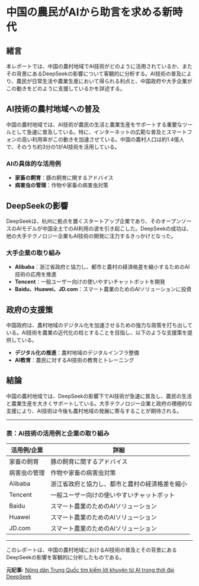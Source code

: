 # 中国の農民がAIから助言を求める新時代

## 緒言

本レポートでは、中国の農村地域でAI技術がどのように活用されているか、またその背景にあるDeepSeekの影響について客観的に分析する。AI技術の普及により、農民が日常生活や農業生産において得られる利点と、中国政府や大手企業がこの動きをどのように支援しているかを詳述する。

## AI技術の農村地域への普及

中国の農村地域では、AI技術が農民の生活と農業生産をサポートする重要なツールとして急速に普及している。特に、インターネットの広範な普及とスマートフォンの高い利用率がこの動きを加速させている。中国の農村人口は約1.4億人で、そのうち約3分の1がAI技術を活用している。

### AIの具体的な活用例

- **家畜の飼育**：豚の飼育に関するアドバイス
- **病害虫の管理**：作物や家畜の病害虫対策

## DeepSeekの影響

DeepSeekは、杭州に拠点を置くスタートアップ企業であり、そのオープンソースのAIモデルが中国全土でのAI利用の波を引き起こした。DeepSeekの成功は、他の大手テクノロジー企業もAI技術の開発に注力するきっかけとなった。

### 大手企業の取り組み

- **Alibaba**：浙江省政府と協力し、都市と農村の経済格差を縮小するためのAI技術の応用を推進
- **Tencent**：一般ユーザー向けの使いやすいチャットボットを開発
- **Baidu、Huawei、JD.com**：スマート農業のためのAIソリューションに投資

## 政府の支援策

中国政府は、農村地域のデジタル化を加速させるための強力な政策を打ち出している。AI技術を農業の近代化の柱とすることを目指し、以下のような支援策を提供している。

- **デジタル化の推進**：農村地域のデジタルインフラ整備
- **AI教育**：農民に対するAI技術の教育とトレーニング

## 結論

中国の農村地域では、DeepSeekの影響下でAI技術が急速に普及し、農民の生活と農業生産を大きくサポートしている。大手テクノロジー企業と政府の積極的な支援により、AI技術は今後も農村地域の発展に寄与することが期待される。

---

### 表：AI技術の活用例と企業の取り組み

| 活用例/企業 | 詳細 |
|-------------|------|
| 家畜の飼育 | 豚の飼育に関するアドバイス |
| 病害虫の管理 | 作物や家畜の病害虫対策 |
| Alibaba | 浙江省政府と協力し、都市と農村の経済格差を縮小 |
| Tencent | 一般ユーザー向けの使いやすいチャットボット |
| Baidu | スマート農業のためのAIソリューション |
| Huawei | スマート農業のためのAIソリューション |
| JD.com | スマート農業のためのAIソリューション |

---

このレポートは、中国の農村地域におけるAI技術の普及とその背景にあるDeepSeekの影響を客観的に分析したものである。

**元記事:** [Nông dân Trung Quốc tìm kiếm lời khuyên từ AI trong thời đại DeepSeek](https://www.congluan.vn/nong-dan-trung-quoc-tim-kiem-loi-khuyen-tu-ai-sau-su-bung-no-cua-deepseek-post340711.html)